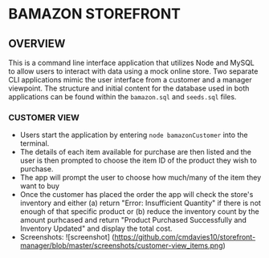 # BAMAZON STOREFRONT

## OVERVIEW
This is a command line interface application that utilizes Node and MySQL to
allow users to interact with data using a mock online store. Two separate CLI
applications mimic the user interface from a customer and a manager viewpoint.
The structure and initial content for the database used in both applications can
be found within the `bamazon.sql` and `seeds.sql` files.

### CUSTOMER VIEW
* Users start the application by entering `node bamazonCustomer` into the terminal.
* The details of each item available for purchase are then listed and the user is then prompted to choose the item ID of the product they wish to purchase.
* The app will prompt the user to choose how much/many of the item they want to
  buy
* Once the customer has placed the order the app will check the store's
  inventory and either (a) return "Error: Insufficient Quantity" if there is not enough
  of that specific product or (b) reduce the inventory count by the amount
  purhcased and return "Product Purchased Successfully and
  Inventory Updated" and display the total cost.
* Screenshots:
![screenshot] (https://github.com/cmdavies10/storefront-manager/blob/master/screenshots/customer-view_items.png)


